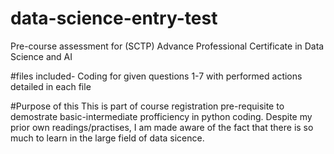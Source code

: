 # data-science-entry-test
Pre-course assessment for (SCTP) Advance Professional Certificate in Data Science  and AI

#files included-
Coding for given questions 1-7 with performed actions detailed in each file

#Purpose of this
This is part of course registration pre-requisite to demostrate basic-intermediate profficiency in python coding.
Despite my prior own readings/practises, I am made aware of the fact that there is so much to learn in the large field of data sicence.
